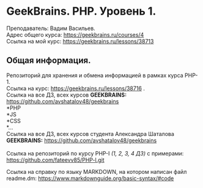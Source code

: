 # GeekBrains. PHP. Уровень 1.
Преподаватель: Вадим Васильев.<br>
Адрес общего курса: https://geekbrains.ru/courses/4 <br>
Ссылка на мой курс: https://geekbrains.ru/lessons/38713 <br>

## Общая информация.
 Репозиторий для хранения и обмена информацией в рамках курса PHP-1.<br>
 Cсылка на курс: https://geekbrains.ru/lessons/38716 .<br>
 Ссылка на все ДЗ, всех курсов **GEEKBRAINS:** https://github.com/avshatalov48/geekbrains <br>
    *PHP<br>
    *JS<br>
    *CSS<br>
    *...<br>
Ссылка на все ДЗ, всех курсов студента Александра Шаталова **GEEKBRAINS:** https://github.com/avshatalov48/geekbrains <br>    
Ссылка на репозиторий по курсу PHP-I   *(1, 2, 3, 4 ДЗ)* с примерами: https://github.com/fateevv85/PHP-l.git


Ссылка на справку по языку MARKDOWN, на котором написан файл readme.dm: https://www.markdownguide.org/basic-syntax/#code
